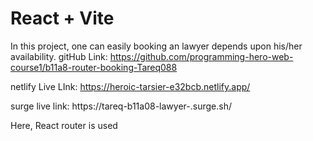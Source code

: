 # React + Vite

In this project, one can easily booking an lawyer depends upon his/her availability.
gitHub Link:
https://github.com/programming-hero-web-course1/b11a8-router-booking-Tareq088

netlify Live LInk:
https://heroic-tarsier-e32bcb.netlify.app/

surge live link:
https://tareq-b11a08-lawyer-.surge.sh/


Here, React router is used
